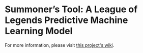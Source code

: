 # Summoner’s Tool: A League of Legends Predictive Machine Learning Model

For more information, please visit [this project's wiki](https://github.com/jdavidyoung07/csi4900-ML/wiki/Summoner’s-Tool:-A-League-of-Legends-Predictive-Machine-Learning-Model).
